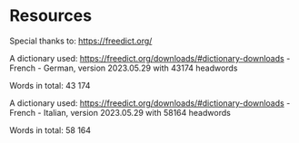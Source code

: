 # Resources

Special thanks to: https://freedict.org/

A dictionary used: https://freedict.org/downloads/#dictionary-downloads - French - German, version 2023.05.29 with 43174 headwords

Words in total: 43 174

A dictionary used: https://freedict.org/downloads/#dictionary-downloads - French - Italian, version 2023.05.29 with 58164 headwords

Words in total: 58 164
